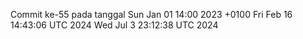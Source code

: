 Commit ke-55 pada tanggal Sun Jan 01 14:00 2023 +0100
Fri Feb 16 14:43:06 UTC 2024
Wed Jul  3 23:12:38 UTC 2024
